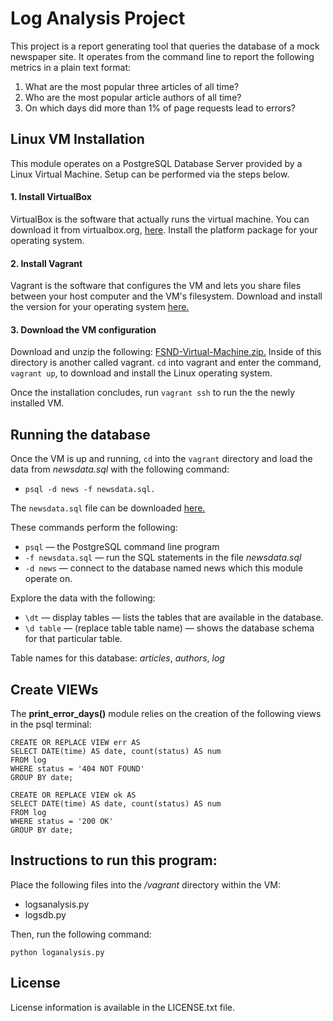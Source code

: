
# Log Analysis Project
This project is a report generating tool that queries the database of a mock
newspaper site. It operates from the command line to report the following
metrics in a plain text format:
1. What are the most popular three articles of all time?
2. Who are the most popular article authors of all time?
3. On which days did more than 1% of page requests lead to errors?

## Linux VM Installation
This module operates on a PostgreSQL Database Server provided by a Linux
Virtual Machine. Setup can be performed via the steps below.

#### 1. Install VirtualBox
VirtualBox is the software that actually runs the virtual machine. You can
download it from virtualbox.org, [here](https://www.virtualbox.org/wiki/Download_Old_Builds_5_1). Install the platform package for your operating system.

#### 2. Install Vagrant
Vagrant is the software that configures the VM and lets you share files
between your host computer and the VM's filesystem. Download and install
the version for your operating system [here.](https://www.vagrantup.com/downloads.html)

#### 3. Download the VM configuration
Download and unzip the following: [FSND-Virtual-Machine.zip.](https://s3.amazonaws.com/video.udacity-data.com/topher/2018/April/5acfbfa3_fsnd-virtual-machine/fsnd-virtual-machine.zip)
Inside of this directory is another called vagrant. `cd` into vagrant and
enter the command, `vagrant up`, to download and install the Linux operating
system.

Once the installation concludes, run `vagrant ssh` to run the the newly
installed VM.

## Running the database
Once the VM is up and running, `cd` into the `vagrant` directory and load
the data from _newsdata.sql_ with the following command:
* `psql -d news -f newsdata.sql.`

The `newsdata.sql` file can be downloaded [here.](https://d17h27t6h515a5.cloudfront.net/topher/2016/August/57b5f748_newsdata/newsdata.zip)

These commands perform the following:
* `psql` — the PostgreSQL command line program
* `-f newsdata.sql` — run the SQL statements in the file _newsdata.sql_
* `-d news` — connect to the database named news which this module operate on.

Explore the data with the following:
* `\dt` — display tables — lists the tables that are available in the database.
* `\d table` — (replace table table name) — shows the database schema for
that particular table.

Table names for this database: _articles_, _authors_, _log_

## Create VIEWs

The **print_error_days()** module relies on the creation of the
following views in the psql terminal:

```
CREATE OR REPLACE VIEW err AS
SELECT DATE(time) AS date, count(status) AS num
FROM log
WHERE status = '404 NOT FOUND'
GROUP BY date;
```

```
CREATE OR REPLACE VIEW ok AS
SELECT DATE(time) AS date, count(status) AS num
FROM log
WHERE status = '200 OK'
GROUP BY date;
```

## Instructions to run this program:
Place the following files into the _/vagrant_ directory within the VM:
* logsanalysis.py
* logsdb.py

Then, run the following command:

```
python loganalysis.py
```

## License
License information is available in the LICENSE.txt file.
